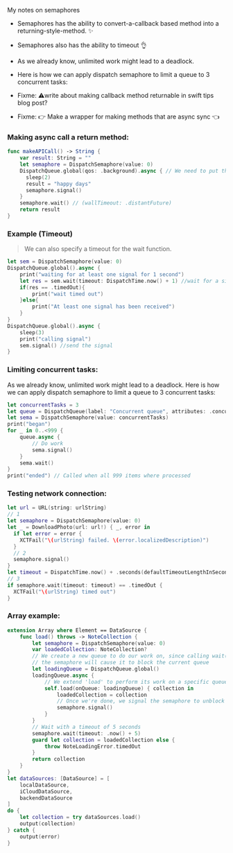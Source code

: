 My notes on semaphores<!--more-->

- Semaphores has the ability to convert-a-callback based method into a returning-style-method. ✨
- Semaphores also has the ability to timeout 👌
- As we already know, unlimited work might lead to a deadlock.
- Here is how we can apply dispatch semaphore to limit a queue to 3 concurrent tasks:

- Fixme: ⚠️️write about making callback method returnable in swift tips blog post?  
- Fixme: 👉 Make a wrapper for making methods that are async sync 👈

### Making async call a return method:

```swift
func makeAPICall() -> String {
    var result: String = ""
    let semaphore = DispatchSemaphore(value: 0)
    DispatchQueue.global(qos: .background).async { // We need to put this on the main thread or else transition becomes glitchy
      sleep(2)
      result = "happy days"
      semaphore.signal()
    }
    semaphore.wait() // (wallTimeout: .distantFuture)
    return result
}
```

### Example (Timeout)
> We can also specify a timeout for the wait function.

```swift
let sem = DispatchSemaphore(value: 0)
DispatchQueue.global().async {
    print("waiting for at least one signal for 1 second")
    let res = sem.wait(timeout: DispatchTime.now() + 1) //wait for a signal
    if(res == .timedOut){
        print("wait timed out")
    }else{
        print("At least one signal has been received")
    }
}
DispatchQueue.global().async {
    sleep(3)
    print("calling signal")
    sem.signal() //send the signal
}
```

### Limiting concurrent tasks:
As we already know, unlimited work might lead to a deadlock. Here is how we can apply dispatch semaphore to limit a queue to 3 concurrent tasks:

```swift
let concurrentTasks = 3
let queue = DispatchQueue(label: "Concurrent queue", attributes: .concurrent)
let sema = DispatchSemaphore(value: concurrentTasks)
print("began")
for _ in 0..<999 {
    queue.async {
        // Do work
        sema.signal()
    }
    sema.wait()
}
print("ended") // Called when all 999 items where processed
```

### Testing network connection:
```swift
let url = URL(string: urlString)
// 1
let semaphore = DispatchSemaphore(value: 0)
let _ = DownloadPhoto(url: url!) { _, error in
  if let error = error {
    XCTFail("\(urlString) failed. \(error.localizedDescription)")
  }
  // 2
  semaphore.signal()
}
let timeout = DispatchTime.now() + .seconds(defaultTimeoutLengthInSeconds)
// 3
if semaphore.wait(timeout: timeout) == .timedOut {
  XCTFail("\(urlString) timed out")
}
```

### Array example:

```swift
extension Array where Element == DataSource {
    func load() throws -> NoteCollection {
        let semaphore = DispatchSemaphore(value: 0)
        var loadedCollection: NoteCollection?
        // We create a new queue to do our work on, since calling wait() on
        // the semaphore will cause it to block the current queue
        let loadingQueue = DispatchQueue.global()
        loadingQueue.async {
            // We extend 'load' to perform its work on a specific queue
            self.load(onQueue: loadingQueue) { collection in
                loadedCollection = collection
                // Once we're done, we signal the semaphore to unblock its queue
                semaphore.signal()
            }
        }
        // Wait with a timeout of 5 seconds
        semaphore.wait(timeout: .now() + 5)
        guard let collection = loadedCollection else {
            throw NoteLoadingError.timedOut
        }
        return collection
    }
}
let dataSources: [DataSource] = [
    localDataSource,
    iCloudDataSource,
    backendDataSource
]
do {
    let collection = try dataSources.load()
    output(collection)
} catch {
    output(error)
}
```
